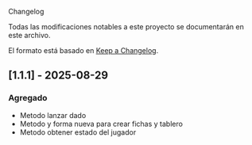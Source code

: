  Changelog

Todas las modificaciones notables a este proyecto se documentarán en este archivo.

El formato está basado en [Keep a Changelog](https://keepachangelog.com/es/1.0.0/).

## [1.1.1] - 2025-08-29

### Agregado 
- Metodo lanzar dado
- Metodo y forma nueva para crear fichas y tablero
- Metodo obtener estado del jugador
